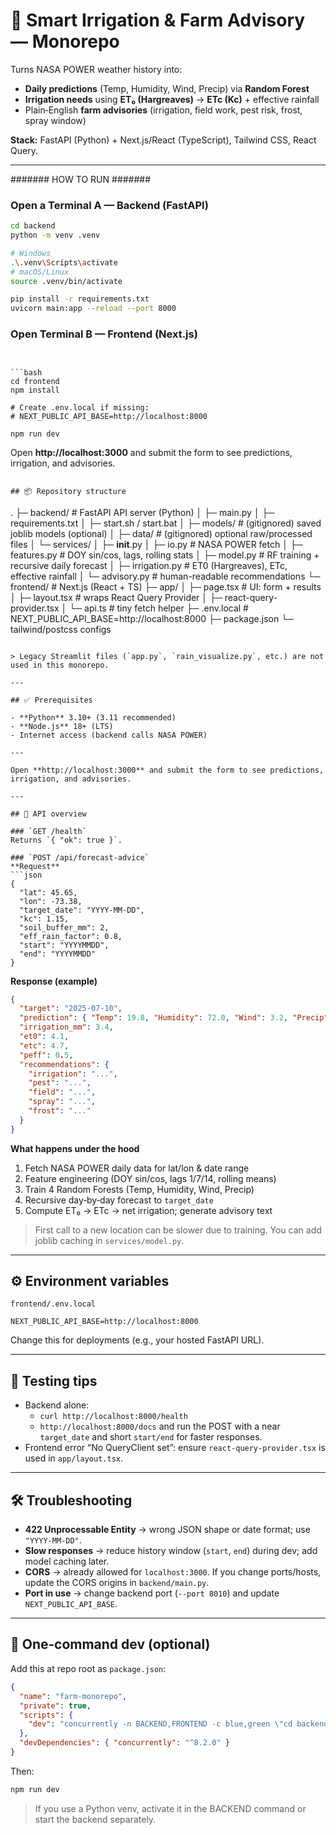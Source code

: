 # 🌾 Smart Irrigation & Farm Advisory — Monorepo

Turns NASA POWER weather history into:
- **Daily predictions** (Temp, Humidity, Wind, Precip) via **Random Forest**
- **Irrigation needs** using **ET₀ (Hargreaves)** → **ETc (Kc)** + effective rainfall
- Plain‑English **farm advisories** (irrigation, field work, pest risk, frost, spray window)

**Stack:** FastAPI (Python) + Next.js/React (TypeScript), Tailwind CSS, React Query.

---

#######   HOW TO RUN   #######

### Open a Terminal A — Backend (FastAPI)

```bash
cd backend
python -m venv .venv

# Windows
.\.venv\Scripts\activate
# macOS/Linux
source .venv/bin/activate

pip install -r requirements.txt
uvicorn main:app --reload --port 8000
```

### Open Terminal B — Frontend (Next.js)
```


```bash
cd frontend
npm install

# Create .env.local if missing:
# NEXT_PUBLIC_API_BASE=http://localhost:8000

npm run dev
```

Open **http://localhost:3000** and submit the form to see predictions, irrigation, and advisories.

```

## 📦 Repository structure

```
.
├─ backend/                     # FastAPI API server (Python)
│  ├─ main.py
│  ├─ requirements.txt
│  ├─ start.sh / start.bat
│  ├─ models/                   # (gitignored) saved joblib models (optional)
│  ├─ data/                     # (gitignored) optional raw/processed files
│  └─ services/
│     ├─ __init__.py
│     ├─ io.py                  # NASA POWER fetch
│     ├─ features.py            # DOY sin/cos, lags, rolling stats
│     ├─ model.py               # RF training + recursive daily forecast
│     ├─ irrigation.py          # ET0 (Hargreaves), ETc, effective rainfall
│     └─ advisory.py            # human-readable recommendations
└─ frontend/                    # Next.js (React + TS)
   ├─ app/
   │  ├─ page.tsx               # UI: form + results
   │  ├─ layout.tsx             # wraps React Query Provider
   │  ├─ react-query-provider.tsx
   │  └─ api.ts                 # tiny fetch helper
   ├─ .env.local                # NEXT_PUBLIC_API_BASE=http://localhost:8000
   ├─ package.json
   └─ tailwind/postcss configs
```

> Legacy Streamlit files (`app.py`, `rain_visualize.py`, etc.) are not used in this monorepo.

---

## ✅ Prerequisites

- **Python** 3.10+ (3.11 recommended)  
- **Node.js** 18+ (LTS)  
- Internet access (backend calls NASA POWER)

---

Open **http://localhost:3000** and submit the form to see predictions, irrigation, and advisories.

---

## 🔌 API overview

### `GET /health`
Returns `{ "ok": true }`.

### `POST /api/forecast-advice`
**Request**
```json
{
  "lat": 45.65,
  "lon": -73.38,
  "target_date": "YYYY-MM-DD",
  "kc": 1.15,
  "soil_buffer_mm": 2,
  "eff_rain_factor": 0.8,
  "start": "YYYYMMDD",
  "end": "YYYYMMDD"
}
```

**Response (example)**
```json
{
  "target": "2025-07-10",
  "prediction": { "Temp": 19.8, "Humidity": 72.0, "Wind": 3.2, "Precip": 0.6 },
  "irrigation_mm": 3.4,
  "et0": 4.1,
  "etc": 4.7,
  "peff": 0.5,
  "recommendations": {
    "irrigation": "...",
    "pest": "...",
    "field": "...",
    "spray": "...",
    "frost": "..."
  }
}
```

**What happens under the hood**
1. Fetch NASA POWER daily data for lat/lon & date range  
2. Feature engineering (DOY sin/cos, lags 1/7/14, rolling means)  
3. Train 4 Random Forests (Temp, Humidity, Wind, Precip)  
4. Recursive day‑by‑day forecast to `target_date`  
5. Compute ET₀ → ETc → net irrigation; generate advisory text

> First call to a new location can be slower due to training. You can add joblib caching in `services/model.py`.

---

## ⚙️ Environment variables

`frontend/.env.local`
```
NEXT_PUBLIC_API_BASE=http://localhost:8000
```
Change this for deployments (e.g., your hosted FastAPI URL).

---

## 🧪 Testing tips

- Backend alone:
  - `curl http://localhost:8000/health`
  - `http://localhost:8000/docs` and run the POST with a near `target_date` and short `start/end` for faster responses.
- Frontend error “No QueryClient set”: ensure `react-query-provider.tsx` is used in `app/layout.tsx`.

---

## 🛠 Troubleshooting

- **422 Unprocessable Entity** → wrong JSON shape or date format; use `"YYYY-MM-DD"`.
- **Slow responses** → reduce history window (`start`, `end`) during dev; add model caching later.
- **CORS** → already allowed for `localhost:3000`. If you change ports/hosts, update the CORS origins in `backend/main.py`.
- **Port in use** → change backend port (`--port 8010`) and update `NEXT_PUBLIC_API_BASE`.

---

## 🧰 One‑command dev (optional)

Add this at repo root as `package.json`:

```json
{
  "name": "farm-monorepo",
  "private": true,
  "scripts": {
    "dev": "concurrently -n BACKEND,FRONTEND -c blue,green \"cd backend && uvicorn main:app --reload --port 8000\" \"cd frontend && npm run dev\""
  },
  "devDependencies": { "concurrently": "^8.2.0" }
}
```

Then:

```bash
npm run dev
```

> If you use a Python venv, activate it in the BACKEND command or start the backend separately.

